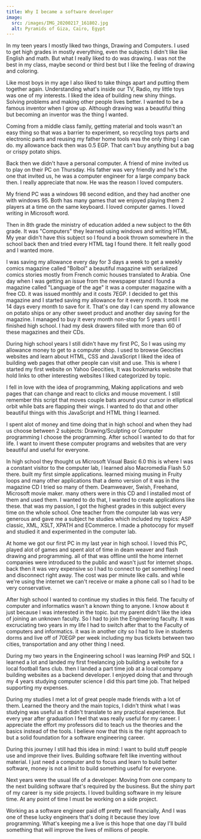 ```yaml
---
title: Why I became a software developer
image:
  src: /images/IMG_20200217_161802.jpg
  alt: Pyramids of Giza, Cairo, Egypt
---
```


In my teen years I mostly liked two things, Drawing and Computers. I used to get
high grades in mostly everything, even the subjects I didn't like like English
and math. But what I really liked to do was drawing. I was not the best in my
class, maybe second or third best but I like the feeling of drawing and
coloring.

Like most boys in my age I also liked to take things apart and putting them
together again. Understanding what's inside our TV, Radio, my little toys was
one of my interests. I liked the idea of building new shiny things. Solving
problems and making other people lives better. I wanted to be a famous inventor
when I grow up. Although drawing was a beautiful thing but becoming an inventor
was the thing I wanted.

Coming from a middle class family, getting material and tools wasn't an easy
thing so that was a barrier to experiment, so recycling toys parts and
electronic parts and reusing my father home tools was the only thing I can do.
my allowance back then was 0.5 EGP. That can't buy anything but a bag or crispy
potato ships.

Back then we didn't have a personal computer. A friend of mine invited us to
play on their PC on Thursday. His father was very friendly and he's the one that
invited us, he was a computer engineer for a large company back then. I really
appreciate that now. He was the reason I loved computers.

My friend PC was a windows 98 second edition, and they had another one with
windows 95. Both has many games that we enjoyed playing them 2 players at a time
on the same keyboard. I loved computer games. I loved writing in Microsoft word.

Then in 8th grade the ministry of education added a new subject to the 6th
grade. It was "Computers" they learned using windows and writing HTML. My year
didn't have this subject so I found a book thrown somewhere in the school
back then and tried every HTML tag I found there. It felt really good and I
wanted more.

I was saving my allowance every day for 3 days a week to get a weekly comics
magazine called "Bolbol" a beautiful magazine with serialized comics stories
mostly from French comic houses translated to Arabia. One day when I was getting
an issue from the newspaper stand I found a magazine called "Language of the
age" it was a computer magazine with a free CD. it was issued monthly and it
costs 7EGP. I decided to get this magazine and I started saving my allowance for
it every month. It took me 14 days every month to save for it. That's one day I
can spend my allowance on potato ships or any other sweet product and another
day saving for the magazine. I managed to buy it every month non-stop for 5
years until I finished high school. I had my desk drawers filled with more than
60 of these magazines and their CDs.

During high school years I still didn't have my first PC, So I was using my
allowance money to get to a computer shop. I used to browse Geocities websites
and learn about HTML, CSS and JavaScript I liked the idea of building web pages
that other people can visit and use. This is where I started my first website on
Yahoo Geocities, It was bookmarks website that hold links to other interesting
websites I liked categorized by topic.

I fell in love with the idea of programming, Making applications and web pages
that can change and react to clicks and mouse movement. I still remember this
script that moves couple bats around your cursor in elliptical orbit while bats
are flapping their wings. I wanted to do that and other beautiful things with
this JavaScript and HTML thing I learned.

I spent alot of money and time doing that in high school and when they had us
choose between 2 subjects: Drawing/Sculpting or Computer programming I choose
the programming. After school I wanted to do that for life. I want to invent
these computer programs and websites that are very beautiful and useful for
everyone.

In high school they thought us Microsoft Visual Basic 6.0 this is where I was a
constant visitor to the computer lab, I learned also Macromedia Flash 5.0 there.
built my first simple applications. learned mixing musing in Fruity loops and
many other applications that a demo version of it was in the magazine CD I tried
so many of them. Deamweaver, Swish, Freehand, Microsoft movie maker. many others
were in this CD and I installed most of them and used them. I wanted to do that,
I wanted to create applications like these. that was my passion, I got the
highest grades in this subject every time on the whole school. One teacher from
the computer lab was very generous and gave me a subject he studies which
included my topics: ASP classic, XML, XSLT, XPATH and ECommerce. I made a
photocopy for myself and studied it and experimented in the computer lab.

At home we got our first PC in my last year in high school. I loved this PC,
played alot of games and spent alot of time in deam weaver and flash drawing and
programming. all of that was offline until the home internet companies were
introduced to the public and wasn't just for internet shops. back then it was
very expensive so I had to connect to get something I need and disconnect right
away. The cost was per minute like calls. and while we're using the internet we
can't receive or make a phone call so I had to be very conservative.

After high school I wanted to continue my studies in this field. The faculty of
computer and informatics wasn't a known thing to anyone. I know about it just
because I was interested in the topic. but my parent didn't like the idea of
joining an unknown faculty. So I had to join the Engineering faculty. It was
excruciating two years in my life I had to switch after that to the Faculty of
computers and informatics. it was in another city so I had to live in students
dorms and live off of 70EGP per week including my bus tickets between two
cities, transportation and any other thing I need.

During my two years in the Engineering school I was learning PHP and SQL I
learned a lot and landed my first freelancing job building a website for a local
football fans club. then I landed a part time job at a local company building
websites as a backend developer. I enjoyed doing that and through my 4 years
studying computer science I did this part time job. That helped supporting my
expenses.

During my studies I met a lot of great people made friends with a lot of them.
Learned the theory and the main topics, I didn't think what I was studying was
useful as it didn't translate to any practical experience. But every year after
graduation I feel that was really useful for my career. I appreciate the effort
my professors did to teach us the theories and the basics instead of the tools.
I believe now that this is the right approach to but a solid foundation for a
software engineering career.

During this journey I still had this idea in mind: I want to build stuff people use
and improve their lives. Building software felt like inventing without material.
I just need a computer and to focus and learn to build better software, money is
not a limit to build something useful for everyone.

Next years were the usual life of a developer. Moving from one company to the
next building software that's required by the business. But the shiny part of my
career is my side projects. I loved building software in my leisure time. At any
point of time I must be working on a side project.

Working as a software engineer paid off pretty well financially, And I was one
of these lucky engineers that's doing it because they love programming. What's
keeping me a live is this hope that one day I'll build something that will
improve the lives of millions of people.
